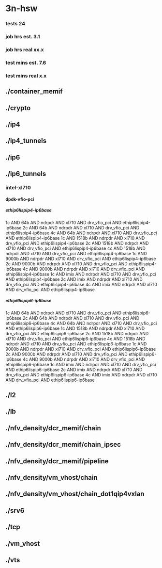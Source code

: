 # 3n-hsw
### tests 24
### job hrs est. 3.1
### job hrs real xx.x
### test mins est. 7.6
### test mins real x.x
## ./container_memif
## ./crypto
## ./ip4
## ./ip4_tunnels
## ./ip6
## ./ip6_tunnels
### intel-xl710
#### dpdk-vfio-pci
##### ethip6lispip4-ip6base
1c AND 64b AND ndrpdr AND xl710 AND drv_vfio_pci AND ethip6lispip4-ip6base
2c AND 64b AND ndrpdr AND xl710 AND drv_vfio_pci AND ethip6lispip4-ip6base
4c AND 64b AND ndrpdr AND xl710 AND drv_vfio_pci AND ethip6lispip4-ip6base
1c AND 1518b AND ndrpdr AND xl710 AND drv_vfio_pci AND ethip6lispip4-ip6base
2c AND 1518b AND ndrpdr AND xl710 AND drv_vfio_pci AND ethip6lispip4-ip6base
4c AND 1518b AND ndrpdr AND xl710 AND drv_vfio_pci AND ethip6lispip4-ip6base
1c AND 9000b AND ndrpdr AND xl710 AND drv_vfio_pci AND ethip6lispip4-ip6base
2c AND 9000b AND ndrpdr AND xl710 AND drv_vfio_pci AND ethip6lispip4-ip6base
4c AND 9000b AND ndrpdr AND xl710 AND drv_vfio_pci AND ethip6lispip4-ip6base
1c AND imix AND ndrpdr AND xl710 AND drv_vfio_pci AND ethip6lispip4-ip6base
2c AND imix AND ndrpdr AND xl710 AND drv_vfio_pci AND ethip6lispip4-ip6base
4c AND imix AND ndrpdr AND xl710 AND drv_vfio_pci AND ethip6lispip4-ip6base
##### ethip6lispip6-ip6base
1c AND 64b AND ndrpdr AND xl710 AND drv_vfio_pci AND ethip6lispip6-ip6base
2c AND 64b AND ndrpdr AND xl710 AND drv_vfio_pci AND ethip6lispip6-ip6base
4c AND 64b AND ndrpdr AND xl710 AND drv_vfio_pci AND ethip6lispip6-ip6base
1c AND 1518b AND ndrpdr AND xl710 AND drv_vfio_pci AND ethip6lispip6-ip6base
2c AND 1518b AND ndrpdr AND xl710 AND drv_vfio_pci AND ethip6lispip6-ip6base
4c AND 1518b AND ndrpdr AND xl710 AND drv_vfio_pci AND ethip6lispip6-ip6base
1c AND 9000b AND ndrpdr AND xl710 AND drv_vfio_pci AND ethip6lispip6-ip6base
2c AND 9000b AND ndrpdr AND xl710 AND drv_vfio_pci AND ethip6lispip6-ip6base
4c AND 9000b AND ndrpdr AND xl710 AND drv_vfio_pci AND ethip6lispip6-ip6base
1c AND imix AND ndrpdr AND xl710 AND drv_vfio_pci AND ethip6lispip6-ip6base
2c AND imix AND ndrpdr AND xl710 AND drv_vfio_pci AND ethip6lispip6-ip6base
4c AND imix AND ndrpdr AND xl710 AND drv_vfio_pci AND ethip6lispip6-ip6base
## ./l2
## ./lb
## ./nfv_density/dcr_memif/chain
## ./nfv_density/dcr_memif/chain_ipsec
## ./nfv_density/dcr_memif/pipeline
## ./nfv_density/vm_vhost/chain
## ./nfv_density/vm_vhost/chain_dot1qip4vxlan
## ./srv6
## ./tcp
## ./vm_vhost
## ./vts
